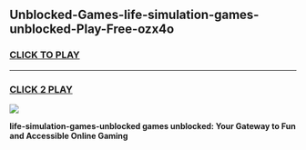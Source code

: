 
## Unblocked-Games-life-simulation-games-unblocked-Play-Free-ozx4o
<h3>
<a href="https://premium76.site?title=life-simulation-games-unblocked&ref=18A">CLICK TO PLAY</a></h3>
<hr>

<h3>
<a href="https://premium76.site?title=life-simulation-games-unblocked&ref=18A">CLICK 2 PLAY</a>
  
</h3>

<a href="https://premium76.site?title=life-simulation-games-unblocked&ref=18A"><img src="https://clearcache.store/games.png"></a>


**life-simulation-games-unblocked games unblocked: Your Gateway to Fun and Accessible Online Gaming**
